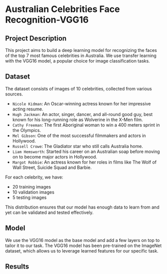 # Australian Celebrities Face Recognition-VGG16

## Project Description

This project aims to build a deep learning model for recognizing the faces of the top 7 most famous celebrities in Australia. We use transfer learning with the VGG16 model, a popular choice for image classification tasks.

## Dataset

The dataset consists of images of 10 celebrities, collected from various sources.
- `Nicole Kidman`: An Oscar-winning actress known for her impressive acting resume.
- `Hugh Jackman`: An actor, singer, dancer, and all-round good guy, best known for his long-running role as Wolverine in the X-Men film.
- `Cathy Freeman`: The first Aboriginal woman to win a 400 meters sprint in the Olympics.
- `Mel Gibson`: One of the most successful filmmakers and actors in Hollywood.
- `Russell Crowe`: The Gladiator star who still calls Australia home.
- `Liam Hemsworth`: Started his career on an Australian soap before moving on to become major actors in Hollywood.
- `Margot Robbie`: An actress known for her roles in films like The Wolf of Wall Street, Suicide Squad and Barbie.

For each celebrity, we have:

- 20 training images
- 10 validation images
- 5 testing images

This distribution ensures that our model has enough data to learn from and yet can be validated and tested effectively.

## Model

We use the VGG16 model as the base model and add a few layers on top to tailor it to our task. The VGG16 model has been pre-trained on the ImageNet dataset, which allows us to leverage learned features for our specific task.

## Results


